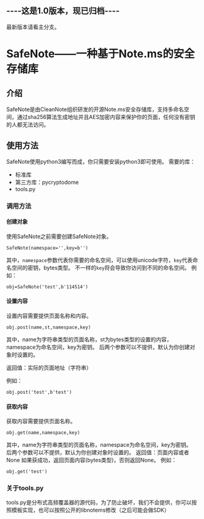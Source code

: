 ## ----这是1.0版本，现已归档----
最新版本请看主分支。
# SafeNote——一种基于Note.ms的安全存储库
## 介绍
SafeNote是由CleanNote组织研发的开源Note.ms安全存储库，支持多命名空间，通过sha256算法生成地址并且AES加密内容来保护你的页面，任何没有密钥的人都无法访问。
## 使用方法
SafeNote使用python3编写而成，你只需要安装python3即可使用。
需要的库：
- 标准库
- 第三方库：pycryptodome
- tools.py
### 调用方法
#### 创建对象
使用SafeNote之前需要创建SafeNote对象。

`SafeNote(namespace='',key=b'')`

其中，`namespace`参数代表你需要的命名空间，可以使用unicode字符，`key`代表命名空间的密钥，bytes类型。
不一样的`key`将会导致你访问到不同的命名空间。
例如：

`obj=SafeNote('test',b'114514')`

#### 设置内容
设置内容需要提供页面名称和内容。

`obj.post(name,st,namespace,key)`

其中，name为字符串类型的页面名称，st为bytes类型的设置的内容，namespace为命名空间，key为密钥。
后两个参数可以不提供，默认为你创建对象时设置的。

返回值：实际的页面地址（字符串）

例如：

`obj.post('test',b'test')`
#### 获取内容
获取内容需要提供页面名称。

`obj.get(name,namespace,key)`

其中，name为字符串类型的页面名称，namespace为命名空间，key为密钥。
后两个参数可以不提供，默认为你创建对象时设置的。
返回值：页面内容或者None
如果获成功，返回页面内容(bytes类型)，否则返回None。
例如：

`obj.get('test')`

### 关于tools.py
tools.py是分布式高频覆盖器的源代码，为了防止破坏，我们不会提供，你可以按照模板实现，也可以按照公开的libnotems修改（之后可能会做SDK）
